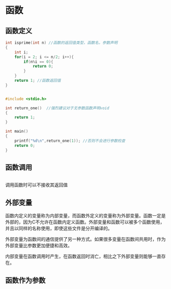 # 函数

## 函数定义

```c
int isprime(int n) //函数的返回值类型，函数名，参数声明
{
    int i;
    for(i = 2; i <= n/2; i++){
        if(n%i == 0){
            return 0;
        }
    }
    return 1; //函数返回值
}



```

```c
#include <stdio.h>

int return_one()  //强烈建议对于无参数函数声明void
{
    return 1;
}

int main()
{
    printf("%d\n",return_one(1)); //否则不会进行参数检查
    return 0;
}
```



## 函数调用

```c

```

调用函数时可以不接收其返回值



## 外部变量

函数内定义的变量称为内部变量，而函数外定义的变量称为外部变量。函数一定是外部的，因为C不允许在函数内定义函数。外部变量和函数可以被多个函数使用，并且以同样的名称使用，即使这些文件是分开编译的。

外部变量为函数间的通信提供了另一种方式。如果很多变量在函数间共用时，作为外部变量比参数更加便捷和高效。

内部变量在函数调用时产生，在函数返回时消亡，相比之下外部变量则能够一直存在。





## 函数作为参数

